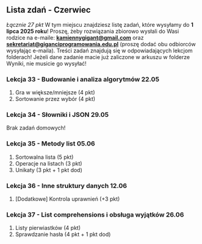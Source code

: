 ## Lista zdań - Czerwiec
*Łącznie 27 pkt*
W tym miejscu znajdziesz listę zadań, które wysyłamy do **1 lipca 2025 roku**! Proszę, żeby rozwiązania zbiorowo wysłali do Wasi rodzice na e-maile: **kamiennygigant@gmail.com** oraz **sekretariat@giganciprogramowania.edu.pl** (proszę dodać obu odbiorców wysyłając e-maila).
Treści zadań znajdują się w odpowiadających lekcjom folderach! Jeżeli dane zadanie macie już zaliczone w arkuszu w folderze Wyniki, nie musicie go wysyłać!



### Lekcja 33 - Budowanie i analiza algorytmów 22.05
1. Gra w większe/mniejsze (4 pkt)
2. Sortowanie przez wybór (4 pkt)

### Lekcja 34 - Słowniki i JSON 29.05
Brak zadań domowych!

### Lekcja 35 - Metody list 05.06
1. Sortowalna lista (5 pkt)
2. Operacje na listach (3 pkt)
3. Unikaty (3 pkt + 1 pkt dod)

### Lekcja 36 - Inne struktury danych 12.06
1. [Dodatkowe] Kontrola uprawnień (+3 pkt)

### Lekcja 37 - List comprehensions i obsługa wyjątków 26.06
1. Listy pierwiastków (4 pkt)
2. Sprawdzanie hasła (4 pkt + 1 pkt dod)